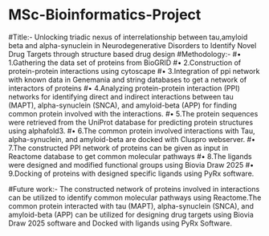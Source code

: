 # MSc-Bioinformatics-Project
#Title:- Unlocking triadic nexus of interrelationship between tau,amyloid beta and alpha-synuclein in Neurodegenerative Disorders to Identify Novel Drug Targets through structure based drug design
#Methodology:-
#•	1.Gathering the data set of proteins from BioGRID 
#•	2.Construction of protein-protein interactions using cytoscape
#•	3.Integration of ppi network with known data in Genemania and string databases to get a network of interactors of proteins
#•	4.Analyzing protein-protein interaction (PPI) networks for identifying direct and indirect interactions between tau (MAPT), alpha-synuclein (SNCA), and amyloid-beta (APP) for finding common protein involved with the interactions.
#•	5.The protein sequences were retrieved from the UniProt database for predicting protein structures using alphafold3.
#•	6.The common protein involved interactions with Tau, alpha-synuclein, and amyloid-beta are docked with Cluspro webserver.
#•	7.The constructed PPI network of proteins can be given as input in Reactome database to get common molecular pathways
#•	8.The ligands were designed and modified functional groups using Biovia Draw 2025
#•	9.Docking of proteins with designed specific ligands using PyRx software.

#Future work:- The constructed network of proteins involved in interactions can be utilized to identify common molecular pathways using Reactome.The common protein interacted with tau (MAPT), alpha-synuclein (SNCA), and amyloid-beta (APP) can be utilized for designing drug targets using Biovia Draw 2025 software and Docked with ligands using PyRx Software.
